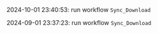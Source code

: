 2024-10-01 23:40:53: run workflow `Sync_Download` 

2024-09-01 23:37:23: run workflow `Sync_Download` 


